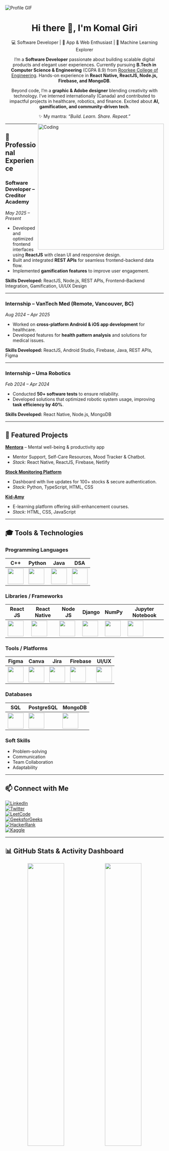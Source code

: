![Profile GIF](https://user-images.githubusercontent.com/95478989/198955082-6e78ebb5-e1e4-49f9-8d32-6e5af3984dcd.gif)

<h1 align="center">Hi there 👋, I'm Komal Giri</h1>
<p align="center">
💻 Software Developer | 📱 App & Web Enthusiast | 🌱 Machine Learning Explorer
</p>

<p align="center">
I’m a <b>Software Developer</b> passionate about building scalable digital products and elegant user experiences.  
Currently pursuing <b>B.Tech in Computer Science & Engineering</b> (CGPA 8.9) from <a href="https://www.rceroorkee.in/">Roorkee College of Engineering</a>.  
Hands-on experience in <b>React Native, ReactJS, Node.js, Firebase, and MongoDB</b>.  
</p>

<p align="center">
Beyond code, I’m a <b>graphic & Adobe designer</b> blending creativity with technology.  
I’ve interned internationally (Canada) and contributed to impactful projects in healthcare, robotics, and finance.  
Excited about <b>AI, gamification, and community-driven tech</b>.
</p>

<p align="center">
✨ My mantra: <i>“Build. Learn. Share. Repeat.”</i>
</p>

<img align="right" alt="Coding" width="400" src="https://cdn.dribbble.com/users/2646423/screenshots/5507196/computer.gif">

---

## 💼 Professional Experience

### **Software Developer** – Creditor Academy  
*May 2025 – Present*  
- Developed and optimized frontend interfaces using **ReactJS** with clean UI and responsive design.  
- Built and integrated **REST APIs** for seamless frontend-backend data flow.  
- Implemented **gamification features** to improve user engagement.  

**Skills Developed:** ReactJS, Node.js, REST APIs, Frontend–Backend Integration, Gamification, UI/UX Design  

---

### **Internship** – VanTech Med (Remote, Vancouver, BC)  
*Aug 2024 – Apr 2025*  
- Worked on **cross-platform Android & iOS app development** for healthcare.  
- Developed features for **health pattern analysis** and solutions for medical issues.  

**Skills Developed:** ReactJS, Android Studio, Firebase, Java, REST APIs, Figma  

---

### **Internship** – Uma Robotics  
*Feb 2024 – Apr 2024*  
- Conducted **50+ software tests** to ensure reliability.  
- Developed solutions that optimized robotic system usage, improving **task efficiency by 40%**.  

**Skills Developed:** React Native, Node.js, MongoDB  

---

## 🚀 Featured Projects

**[Mentora](https://github.com/Komalgiri)** – Mental well-being & productivity app  
- Mentor Support, Self-Care Resources, Mood Tracker & Chatbot.  
- *Stack:* React Native, ReactJS, Firebase, Netlify  

**[Stock Monitoring Platform](https://github.com/Komalgiri/Stock-Monitoring-Platform)**  
- Dashboard with live updates for 100+ stocks & secure authentication.  
- *Stack:* Python, TypeScript, HTML, CSS  

**[Kid-Amy](https://github.com/Komalgiri/eLearning-KID-AMY)**  
- E-learning platform offering skill-enhancement courses.  
- *Stack:* HTML, CSS, JavaScript  

---

## 🎓 Tools & Technologies

### Programming Languages
| C++ | Python | Java | DSA |
| --- | --- | --- | --- |
| <img src="https://cdn.svgporn.com/logos/c-plusplus.svg" width="50"> | <img src="https://cdn.svgporn.com/logos/python.svg" width="50"> | <img src="https://cdn.svgporn.com/logos/java.svg" width="50"> | <img src="https://upload.wikimedia.org/wikipedia/commons/3/31/NumPy_logo_2020.svg" width="50"> |

### Libraries / Frameworks
| React JS | React Native | Node JS | Django | NumPy | Jupyter Notebook |
| --- | --- | --- | --- | --- | --- |
| <img src="https://cdn.svgporn.com/logos/react.svg" width="50"> | <img src="https://cdn.svgporn.com/logos/react.svg" width="50"> | <img src="https://cdn.svgporn.com/logos/nodejs.svg" width="50"> | <img src="https://cdn.svgporn.com/logos/django.svg" width="50"> | <img src="https://upload.wikimedia.org/wikipedia/commons/3/31/NumPy_logo_2020.svg" width="50"> | <img src="https://cdn.worldvectorlogo.com/logos/jupyter.svg" width="50"> |

### Tools / Platforms
| Figma | Canva | Jira | Firebase | UI/UX |
| --- | --- | --- | --- | --- |
| <img src="https://cdn.svgporn.com/logos/figma.svg" width="50"> | <img src="https://cdn.svgporn.com/logos/canva.svg" width="50"> | <img src="https://cdn.svgporn.com/logos/jira.svg" width="50"> | <img src="https://cdn.worldvectorlogo.com/logos/firebase-1.svg" width="50"> | <img src="https://upload.wikimedia.org/wikipedia/commons/1/1f/User_interface_design_icon.svg" width="50"> |

### Databases
| SQL | PostgreSQL | MongoDB |
| --- | --- | --- |
| <img src="https://cdn.svgporn.com/logos/mysql.svg" width="50"> | <img src="https://cdn.svgporn.com/logos/postgresql.svg" width="50"> | <img src="https://cdn.svgporn.com/logos/mongodb.svg" width="50"> |

### Soft Skills
- Problem-solving  
- Communication  
- Team Collaboration  
- Adaptability  

---

## 📫 Connect with Me

<p align="center">

[![LinkedIn](https://img.shields.io/badge/LinkedIn-0077B5?style=for-the-badge&logo=linkedin&logoColor=white)](https://www.linkedin.com/in/komal-giri)  
[![Twitter](https://img.shields.io/badge/Twitter-1DA1F2?style=for-the-badge&logo=twitter&logoColor=white)](https://twitter.com)  
[![LeetCode](https://img.shields.io/badge/LeetCode-orange?style=for-the-badge&logo=leetcode&logoColor=white)](https://leetcode.com/KomalGiri789/)  
[![GeeksforGeeks](https://img.shields.io/badge/GeeksforGeeks-darkgreen?style=for-the-badge&logo=geeksforgeeks&logoColor=white)](https://auth.geeksforgeeks.org/user/komalgij2a2)  
[![HackerRank](https://img.shields.io/badge/HackerRank-2EC866?style=for-the-badge&logo=hackerrank&logoColor=white)](https://www.hackerrank.com/komalgiri789?hr_r=1)  
[![Kaggle](https://img.shields.io/badge/Kaggle-20BEFF?style=for-the-badge&logo=kaggle&logoColor=white)](https://www.kaggle.com/Komalgiri)

</p>


---
## 📊 GitHub Stats & Activity Dashboard

<p align="center">

<!-- Main GitHub stats card -->
<img src="https://github-readme-stats.vercel.app/api?username=Komalgiri&show_icons=true&theme=radical&count_private=true&hide_title=false" width="48%" />  

<!-- Top languages card -->
<img src="https://github-readme-stats.vercel.app/api/top-langs/?username=Komalgiri&layout=compact&theme=radical&hide=html,css" width="48%" />

</p>

<p align="center">

<!-- GitHub Streak card -->
<img src="https://github-readme-streak-stats.herokuapp.com/?user=Komalgiri&theme=radical&hide_border=false" width="48%" />  



</p>




### 🚀 Featured Projects

| Project | Description | Tech Stack | GIF/Screenshot |
| ------- | ----------- | ---------- | -------------- |
| [Mentora](https://github.com/Komalgiri) | Mental well-being & productivity app | React Native, ReactJS, Firebase | ![Mentora Demo](link-to-gif.gif) |
| [Stock Monitoring Platform](https://github.com/Komalgiri/Stock-Monitoring-Platform) | Real-time stock dashboard | Python, TypeScript, HTML, CSS | ![Stock Demo](link-to-gif.gif) |
| [Kid-Amy](https://github.com/Komalgiri/eLearning-KID-AMY) | E-learning platform | HTML, CSS, JavaScript | ![Kid-Amy Demo](link-to-gif.gif) |

[![Pull Requests](https://img.shields.io/github/issues-pr/Komalgiri?color=green&logo=github)](https://github.com/Komalgiri/pulls)
[![Issues](https://img.shields.io/github/issues/Komalgiri?color=red&logo=github)](https://github.com/Komalgiri/issues)






[![Readme Quotes](https://quotes-github-readme.vercel.app/api?type=horizontal)](https://github.com/piyushsuthar/github-readme-quotes)
